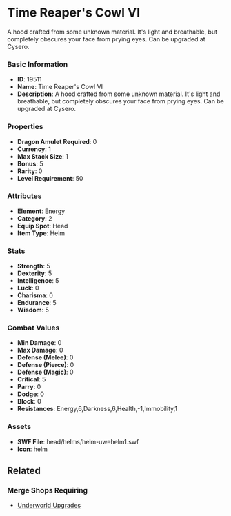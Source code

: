 # Time Reaper's Cowl VI

A hood crafted from some unknown material. It's light and breathable, but completely obscures your face from prying eyes. Can be upgraded at Cysero.

### Basic Information

- **ID**: 19511
- **Name**: Time Reaper&#039;s Cowl VI
- **Description**: A hood crafted from some unknown material. It&#039;s light and breathable, but completely obscures your face from prying eyes. Can be upgraded at Cysero.

### Properties

- **Dragon Amulet Required**: 0
- **Currency**: 1
- **Max Stack Size**: 1
- **Bonus**: 5
- **Rarity**: 0
- **Level Requirement**: 50

### Attributes

- **Element**: Energy
- **Category**: 2
- **Equip Spot**: Head
- **Item Type**: Helm

### Stats

- **Strength**: 5
- **Dexterity**: 5
- **Intelligence**: 5
- **Luck**: 0
- **Charisma**: 0
- **Endurance**: 5
- **Wisdom**: 5

### Combat Values

- **Min Damage**: 0
- **Max Damage**: 0
- **Defense (Melee)**: 0
- **Defense (Pierce)**: 0
- **Defense (Magic)**: 0
- **Critical**: 5
- **Parry**: 0
- **Dodge**: 0
- **Block**: 0
- **Resistances**: Energy,6,Darkness,6,Health,-1,Immobility,1

### Assets

- **SWF File**: head/helms/helm-uwehelm1.swf
- **Icon**: helm

## Related

### Merge Shops Requiring

- [Underworld Upgrades](../merge-shops/319-underworld-upgrades.md)

